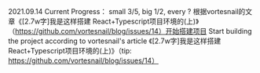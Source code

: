 2021.09.14
  Current Progress： small 3/5, big 1/2, every ?
  根据vortesnail的文章《[2.7w字]我是这样搭建 React+Typescript项目环境的(上)》（https://github.com/vortesnail/blog/issues/14）开始搭建项目
  Start building the project according to vortesnail's article 《[2.7w字]我是这样搭建 React+Typescript项目环境的(上)》（tip: https://github.com/vortesnail/blog/issues/14）